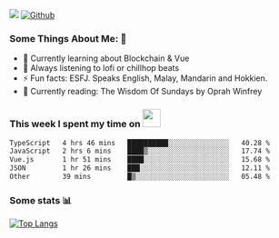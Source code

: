 ![](https://visitor-badge.laobi.icu/badge?page_id=seanho96.seanho96)
[![Github](https://img.shields.io/github/followers/seanho96?label=Follow&style=social)](https://github.com/seanho96)

### Some Things About Me: 👋
- 🌱 Currently learning about Blockchain & Vue
- :musical_note: Always listening to lofi or chillhop beats
- :zap: Fun facts: ESFJ. Speaks English, Malay, Mandarin and Hokkien.
- :book: Currently reading: The Wisdom Of Sundays by Oprah Winfrey

### This week I spent my time on <img src="https://media.giphy.com/media/SvQzkTQb3ZwKcj1QTO/giphy.gif" width="32">

<!--START_SECTION:waka-->

```txt
TypeScript   4 hrs 46 mins   ██████████░░░░░░░░░░░░░░░   40.28 %
JavaScript   2 hrs 6 mins    ████▒░░░░░░░░░░░░░░░░░░░░   17.74 %
Vue.js       1 hr 51 mins    ████░░░░░░░░░░░░░░░░░░░░░   15.68 %
JSON         1 hr 26 mins    ███░░░░░░░░░░░░░░░░░░░░░░   12.11 %
Other        39 mins         █▒░░░░░░░░░░░░░░░░░░░░░░░   05.48 %
```

<!--END_SECTION:waka-->

### Some stats 📊

[![Top Langs](https://github-readme-stats.vercel.app/api/top-langs/?username=seanho96&layout=compact&theme=graywhite)](https://github.com/anuraghazra/github-readme-stats)
<br/>
<!-- ![GitHub stats](https://github-readme-stats.vercel.app/api?username=seanho96&show_icons=true&theme=graywhite)-->


